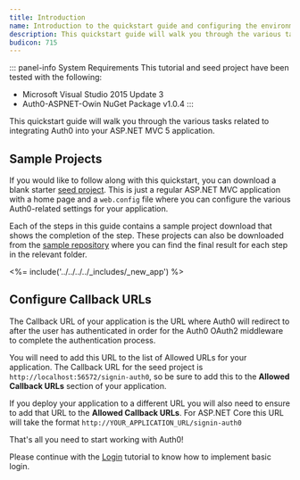 ```yaml
---
title: Introduction
name: Introduction to the quickstart guide and configuring the environment
description: This quickstart guide will walk you through the various tasks related to integrating Auth0 into your ASP.NET MVC 5 application.
budicon: 715
---
```


::: panel-info System Requirements
This tutorial and seed project have been tested with the following:

* Microsoft Visual Studio 2015 Update 3
* Auth0-ASPNET-Owin NuGet Package v1.0.4
:::

This quickstart guide will walk you through the various tasks related to integrating Auth0 into your ASP.NET MVC 5 application.

## Sample Projects

If you would like to follow along with this quickstart, you can download a blank starter [seed project](https://github.com/auth0-samples/auth0-aspnet-owin-mvc-sample/tree/master/Legacy/00-Starter-Seed). This is just a regular ASP.NET MVC application with a home page and a `web.config` file where you can configure the various Auth0-related settings for your application.

Each of the steps in this guide contains a sample project download that shows the completion of the step. These projects can also be downloaded from the [sample repository](https://github.com/auth0-samples/auth0-aspnet-owin-mvc-sample) where you can find the final result for each step in the relevant folder.

<%= include('../../../../_includes/_new_app') %>

## Configure Callback URLs

The Callback URL of your application is the URL where Auth0 will redirect to after the user has authenticated in order for the Auth0 OAuth2 middleware to complete the authentication process.

You will need to add this URL to the list of Allowed URLs for your application. The Callback URL for the seed project is `http://localhost:56572/signin-auth0`, so be sure to add this to the **Allowed Callback URLs** section of your application.

If you deploy your application to a different URL you will also need to ensure to add that URL to the **Allowed Callback URLs**. For ASP.NET Core this URL will take the format `http://YOUR_APPLICATION_URL/signin-auth0`  

That's all you need to start working with Auth0!

Please continue with the [Login](/quickstart/webapp/aspnet-owin/legacy/01-login) tutorial to know how to implement basic login.
